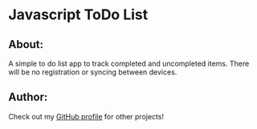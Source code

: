 # Javascript ToDo List

## About:
A simple to do list app to track completed and uncompleted items. There will be no registration or syncing between devices.

## Author:
Check out my [GitHub profile](https://github.com/Scyllizzy) for other projects!